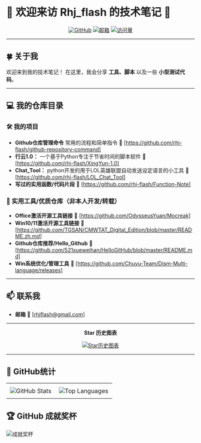 # 🌟 欢迎来访 Rhj_flash 的技术笔记 🌟
<div align="center">

[![GitHub](https://img.shields.io/badge/GitHub-rhj--flash-181717?style=for-the-badge&logo=github)](https://github.com/rhj-flash)
[![邮箱](https://img.shields.io/badge/邮箱-rhjflash@gmail.com-red?style=for-the-badge&logo=gmail)](mailto:rhjflash@gmail.com)
[![访问量](https://komarev.com/ghpvc/?username=rhj-flash&color=blue&style=for-the-badge)](https://github.com/rhj-flash)

</div>

---

## 🍀 关于我

欢迎来到我的技术笔记！
在这里，我会分享 **工具、脚本** 以及一些 **小型测试代码**。

---

## 💻 我的仓库目录

### 🛠️ 我的项目
- **Github仓库管理命令** 常用的流程和简单指令 🔗 [https://github.com/rhj-flash/github-repository-command]
- **行云1.0：** 一个基于Python专注于节省时间的脚本软件 🔗 [https://github.com/rhj-flash/XingYun-1.0]
- **Chat_Tool：** python开发的用于LOL英雄联盟自动发送设定语言的小工具 🔗 [https://github.com/rhj-flash/LOL_Chat_Tool]
- **写过的实用函数/代码片段** 🔗 [https://github.com/rhj-flash/Function-Note]

### 🔗 实用工具/优质仓库（非本人开发/转载）
- **Office激活开源工具链接** 🔗 [https://github.com/OdysseusYuan/Mocreak]
- **Win10/11激活开源工具链接** 🔗 [https://github.com/TGSAN/CMWTAT_Digital_Edition/blob/master/README.zh.md]
- **Github仓库推荐/Hello_Github** 🔗 [https://github.com/521xueweihan/HelloGitHub/blob/master/README.md]
- **Win系统优化/管理工具** 🔗 [https://github.com/Chuyu-Team/Dism-Multi-language/releases]

---

## 📫 联系我

- **邮箱** 🔗 [rhjflash@gmail.com]

---

<div align="center">

**Star 历史图表**

[![Star历史图表](https://api.star-history.com/svg?repos=rhj-flash/github-repository-command,rhj-flash/XingYun-1.0,rhj-flash/LOL_Chat_Tool,rhj-flash/Function-Note&type=Date)](https://star-history.com/#rhj-flash/github-repository-command&rhj-flash/XingYun-1.0&rhj-flash/LOL_Chat_Tool&rhj-flash/Function-Note&Date)
</div>

---

## 📝 GitHub统计
<div align="center">
  <table style="width: 100%; border: none; border-collapse: collapse;">
    <tr>
      <td style="text-align: center; padding: 10px;">
        <img src="https://github-readme-stats.vercel.app/api?username=rhj-flash&show_icons=true&theme=radical&locale=cn&hide_border=true" alt="GitHub Stats" style="max-width: 100%; height: auto; display: block; margin: 0 auto;">
      </td>
      <td style="text-align: center; padding: 10px;">
        <img src="https://github-readme-stats.vercel.app/api/top-langs/?username=rhj-flash&layout=compact&theme=radical&locale=cn&hide_border=true" alt="Top Languages" style="max-width: 100%; height: auto; display: block; margin: 0 auto;">
      </td>
    </tr>
  </table>
</div>

## 🏆 GitHub 成就奖杯

![成就奖杯](https://github-profile-trophy.vercel.app/?username=rhj-flash&theme=radical&no-frame=true&margin-w=15)
